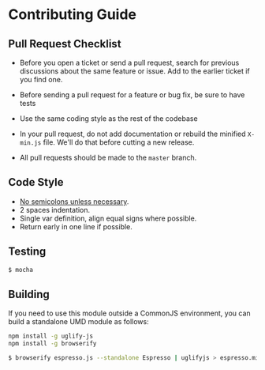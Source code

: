 # Contributing Guide

## Pull Request Checklist

* Before you open a ticket or send a pull request, search for previous
discussions about the same feature or issue. Add to the earlier ticket if you
find one.

* Before sending a pull request for a feature or bug fix, be sure to have tests

* Use the same coding style as the rest of the codebase

* In your pull request, do not add documentation or rebuild the minified
`X-min.js` file. We'll do that before cutting a new release.

* All pull requests should be made to the `master` branch.

## Code Style

- [No semicolons unless necessary](http://inimino.org/~inimino/blog/javascript_semicolons).
- 2 spaces indentation.
- Single var definition, align equal signs where possible.
- Return early in one line if possible.

## Testing

``` bash
$ mocha
```

## Building

If you need to use this module outside a CommonJS environment, 
you can build a standalone UMD module as follows:

``` bash
npm install -g uglify-js
npm install -g browserify

$ browserify espresso.js --standalone Espresso | uglifyjs > espresso.min.js
```
